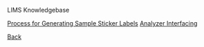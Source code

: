 LIMS Knowledgebase

[Process for Generating Sample Sticker Labels](https://github.com/hmislk/hmis/wiki/Process-for-Generating-Sample-Sticker-Labels)
[Analyzer Interfacing](https://github.com/hmislk/hmis/wiki/Analyzer-Interfacing)





[Back](https://github.com/hmislk/hmis/wiki/Knowledgebase)


